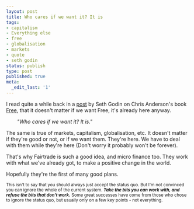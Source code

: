 ```yaml
---
layout: post
title: Who cares if we want it? It is
tags:
- capitalism
- Everything else
- free
- globalisation
- markets
- quote
- seth godin
status: publish
type: post
published: true
meta:
  _edit_last: '1'
---
```

I read quite a while back in a <a href="http://sethgodin.typepad.com/seths_blog/2009/06/malcolm-is-wrong.html">post</a> by Seth Godin on Chris Anderson's book <a href="http://www.amazon.com/Free-Future-Radical-Chris-Anderson/dp/1401322905/">Free</a>, that it doesn't matter if we want Free, it's already here anyway.

<p style="padding-left: 30px;"><em>"Who cares if we want it? It is."</em></p>

The same is true of markets, capitalism, globalisation, etc. It doesn't matter if they're good or not, or if we want them. They're here. We have to deal with them while they're here (Don't worry it probably won't be forever).



That's why Fairtrade is such a good idea, and micro finance too. They work with what we've already got, to make a positive change in the world.



Hopefully they're the first of many good plans.



<small>This isn't to say that you should always just accept the status quo. But I'm not convinced you can ignore the whole of the current system. **<em>Take the bits you can work with, and refuse the bits that don't work.</em>** Some great successes have come from those who chose to ignore the status quo, but usually only on a few key points - not everything.</small>
